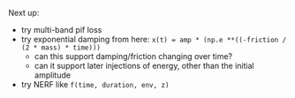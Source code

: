 Next up:

- try multi-band pif loss
- try exponential damping from here: `x(t) = amp * (np.e **((-friction / (2 * mass) * time)))`
    - can this support damping/friction changing over time?
    - can it support later injections of energy, other than the initial amplitude
- try NERF like `f(time, duration, env, z)`